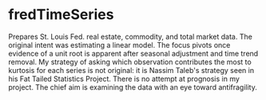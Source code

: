 # fredTimeSeries
Prepares St. Louis Fed. real estate, commodity, and total market data. The original intent was estimating a linear model. 
The focus pivots once evidence of a unit root is apparent after seasonal adjustment and time trend removal. My strategy of 
asking which observation contributes the most to kurtosis for each series is not original: it is Nassim Taleb's strategy 
seen in his Fat Tailed Statistics Project. 
There is no attempt at prognosis in my project. The chief aim is examining the data with an eye toward antifragility.
